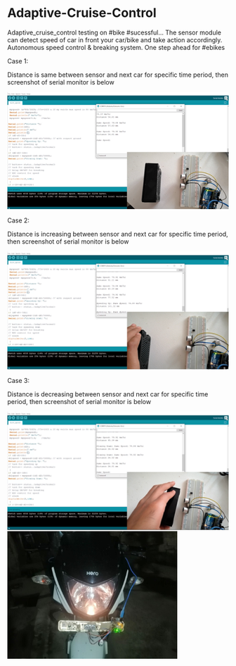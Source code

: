 # Adaptive-Cruise-Control
Adaptive_cruise_control testing on #bike #sucessful... The sensor module can detect speed of car in front your car/bike and take action accordingly. Autonomous speed control &amp; breaking system. One step ahead for #ebikes

Case 1: 

Distance is same between sensor and next car for specific time period, then screenshot of serial monitor is below


<img src="acc images/case1.png">

Case 2: 

Distance is increasing between sensor and next car for specific time period, then screenshot of serial monitor is below


<img src="acc images/case2.png">

Case 3: 

Distance is decreasing between sensor and next car for specific time period, then screenshot of serial monitor is below

<img src="acc images/case3.png">


<img src="acc images/adaptive cruice control.jpg" height=290>
